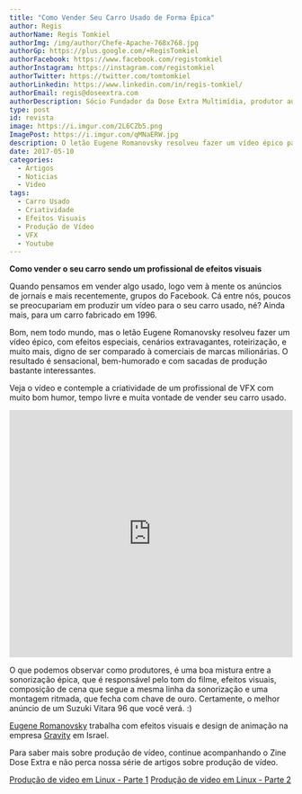```yaml
---
title: "Como Vender Seu Carro Usado de Forma Épica"
author: Regis
authorName: Regis Tomkiel
authorImg: /img/author/Chefe-Apache-768x768.jpg
authorGp: https://plus.google.com/+RegisTomkiel
authorFacebook: https://www.facebook.com/registomkiel
authorInstagram: https://instagram.com/registomkiel
authorTwitter: https://twitter.com/tomtomkiel
authorLinkedin: https://www.linkedin.com/in/regis-tomkiel/
authorEmail: regis@doseextra.com
authorDescription: Sócio Fundador da Dose Extra Multimídia, produtor audiovisual, desenvolvedor web, podcaster, escritor e quando sobra tempo, coleciona videogames e filmes independentes.
type: post
id: revista
image: https://i.imgur.com/2L6CZb5.png
ImagePost: https://i.imgur.com/qMNaERW.jpg
description: O letão Eugene Romanovsky resolveu fazer um vídeo épico para vender seu carro usado e conseguiu milhões de propostas de compra.
date: 2017-05-10
categories:
  - Artigos
  - Noticias
  - Video
tags:
  - Carro Usado
  - Criatividade
  - Efeitos Visuais
  - Produção de Vídeo
  - VFX
  - Youtube
---
```


<strong>Como vender o seu carro sendo um profissional de efeitos visuais</strong>

Quando pensamos em vender algo usado, logo vem à mente os anúncios de jornais e mais recentemente, grupos do Facebook. Cá entre nós, poucos se preocupariam em produzir um vídeo para o seu carro usado, né? Ainda mais, para um carro fabricado em 1996.

Bom, nem todo mundo, mas o letão Eugene Romanovsky resolveu fazer um vídeo épico, com efeitos especiais, cenários extravagantes, roteirização, e muito mais, digno de ser comparado à comerciais de marcas milionárias. O resultado é sensacional, bem-humorado e com sacadas de produção bastante interessantes.

Veja o vídeo e contemple a criatividade de um profissional de VFX com muito bom humor, tempo livre e muita vontade de vender seu carro usado.

<iframe src="https://www.youtube.com/embed/MP06gvFWW64" width="100%" height="440" frameborder="0" allowfullscreen="allowfullscreen"></iframe>

O que podemos observar como produtores, é uma boa mistura entre a sonorização épica, que é responsável pelo tom do filme, efeitos visuais, composição de cena que segue a mesma linha da sonorização e uma montagem ritmada, que fecha com chave de ouro. Certamente, o melhor anúncio de um Suzuki Vitara 96 que você verá. :)

<a href="https://www.facebook.com/eugene.romanovsky" target="_blank" rel="noopener noreferrer">Eugene Romanovsky</a> trabalha com efeitos visuais e design de animação na empresa <a href="https://www.facebook.com/GravityCreativeSpace/" target="_blank" rel="noopener noreferrer">Gravity</a> em Israel.


Para saber mais sobre produção de vídeo, continue acompanhando o Zine Dose Extra e não perca nossa série de artigos sobre produção de vídeo.

<a href="https://blog.doseextra.com/revista/producao-de-videos-no-linux-parte-1/" target="_blank" rel="noopener noreferrer">Produção de video em Linux - Parte 1</a>
<a href="https://blog.doseextra.com/revista/producao-de-videos-no-linux-parte-2/" target="_blank" rel="noopener noreferrer">Produção de video em Linux - Parte 2</a>

